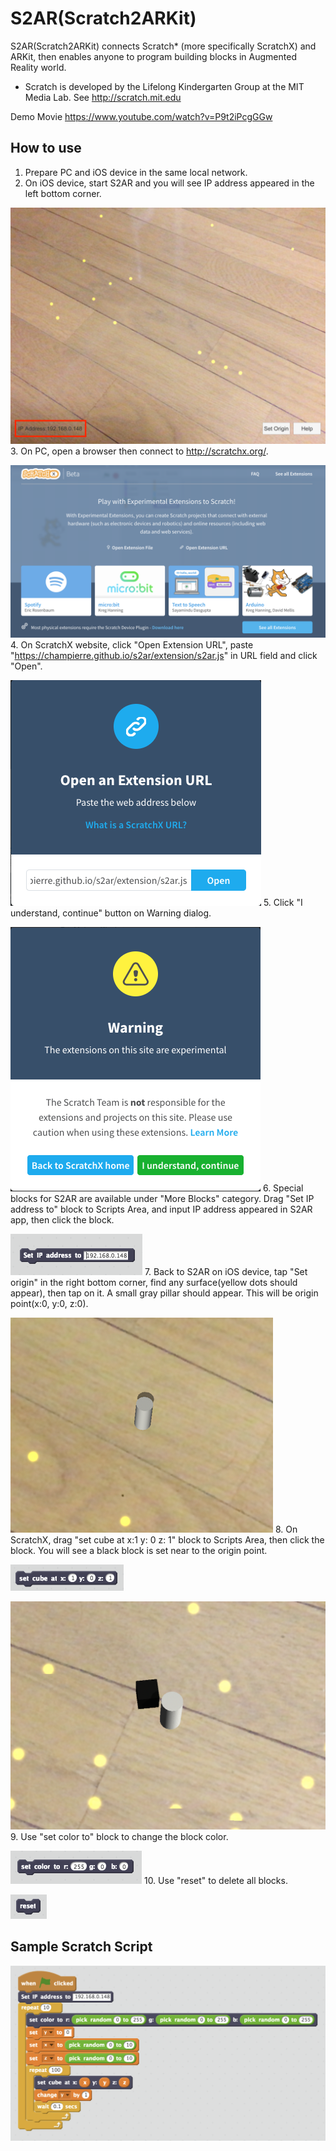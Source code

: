 # S2AR(Scratch2ARKit)

S2AR(Scratch2ARKit) connects Scratch* (more specifically ScratchX) and ARKit, then enables anyone to program building blocks in Augmented Reality world.

* Scratch is developed by the Lifelong Kindergarten Group at the MIT Media Lab. See http://scratch.mit.edu

Demo Movie
https://www.youtube.com/watch?v=P9t2iPcgGGw

## How to use

1. Prepare PC and iOS device in the same local network.
2. On iOS device, start S2AR and you will see IP address appeared in the left bottom corner.

  ![](images/ip_address.jpeg)
3. On PC, open a browser then connect to http://scratchx.org/.

  ![](images/scratchx.png)
4. On ScratchX website, click "Open Extension URL", paste "https://champierre.github.io/s2ar/extension/s2ar.js" in URL field and click "Open".

  ![](images/scratchx1.png)
5. Click "I understand, continue" button on Warning dialog.

  ![](images/scratchx2.png)
6. Special blocks for S2AR are available under "More Blocks" category. Drag "Set IP address to" block to Scripts Area, and input IP address appeared in S2AR app, then click the block.

  ![](images/set_ip_address.png)
7. Back to S2AR on iOS device, tap "Set origin" in the right bottom corner, find any surface(yellow dots should appear), then tap on it. A small gray pillar should appear. This will be origin point(x:0, y:0, z:0).

  ![](images/origin.png)
8. On ScratchX, drag "set cube at x:1 y: 0 z: 1" block to Scripts Area, then click the block. You will see a black block is set near to the origin point.

  ![](images/set_cube_at.png)

  ![](images/set_cube_s2ar.png)
9. Use "set color to" block to change the block color.

  ![](images/set_color.png)
10. Use "reset" to delete all blocks.

  ![](images/reset.png)

## Sample Scratch Script

![](images/random_tower_script.png)
